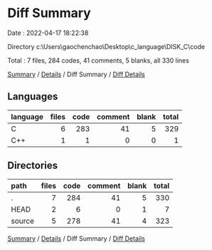 # Diff Summary

Date : 2022-04-17 18:22:38

Directory c:\Users\gaochenchao\Desktop\c_language\DISK_C\code

Total : 7 files,  284 codes, 41 comments, 5 blanks, all 330 lines

[Summary](results.md) / [Details](details.md) / Diff Summary / [Diff Details](diff-details.md)

## Languages
| language | files | code | comment | blank | total |
| :--- | ---: | ---: | ---: | ---: | ---: |
| C | 6 | 283 | 41 | 5 | 329 |
| C++ | 1 | 1 | 0 | 0 | 1 |

## Directories
| path | files | code | comment | blank | total |
| :--- | ---: | ---: | ---: | ---: | ---: |
| . | 7 | 284 | 41 | 5 | 330 |
| HEAD | 2 | 6 | 0 | 1 | 7 |
| source | 5 | 278 | 41 | 4 | 323 |

[Summary](results.md) / [Details](details.md) / Diff Summary / [Diff Details](diff-details.md)
